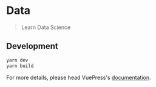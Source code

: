 # Data

> Learn Data Science

## Development

```bash
yarn dev
yarn build
```

For more details, please head VuePress's [documentation](https://v1.vuepress.vuejs.org/).

